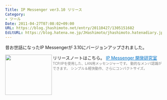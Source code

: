 ```yaml
---
Title: IP Messenger ver3.10 リリース
Category:
- ツール
Date: 2011-04-27T07:08:02+09:00
URL: https://blog.jhashimoto.net/entry/20110427/1305151682
EditURL: https://blog.hatena.ne.jp/JHashimoto/jhashimoto.hatenadiary.jp/atom/entry/12921228815717257762
---
```



昔お世話になったIP Messengerが 3.10にバージョンアップされました。

リリースノートはこちら。
<a href="http://ipmsg.org/" target="_blank"><img class="alignleft" align="left" border="0" src="http://capture.heartrails.com/150x130/shadow?http://ipmsg.org/" alt="" width="150" height="130" /></a><a style="color:#0070C5;" href="http://ipmsg.org/" target="_blank">IP Messenger 開発研究室</a><a href="http://b.hatena.ne.jp/entry/http://ipmsg.org/" target="_blank"><img border="0" src="http://b.hatena.ne.jp/entry/image/http://ipmsg.org/" alt="" /></a><br><span style="color: #808080;font-size: 80%;">TCP/IPを使用した、LAN用メッセンジャーです。 動的なメンバ認識ができます。 シンプル＆軽快動作、さらにコンパクトサイズ。</span><br style="clear:both;" />
